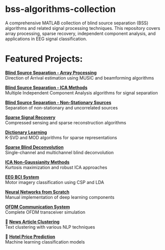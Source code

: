 # bss-algorithms-collection
A comprehensive MATLAB collection of blind source separation (BSS) algorithms and related signal processing techniques. This repository covers array processing, sparse recovery, independent component analysis, and applications in EEG signal classification.


# Featured Projects:

**[Blind Source Separation - Array Processing](https://github.com/yourusername/array-processing-bss-doa)**  
Direction of Arrival estimation using MUSIC and beamforming algorithms

**[Blind Source Separation - ICA Methods](https://github.com/yourusername/independent-component-analysis-ica)**  
Multiple Independent Component Analysis algorithms for signal separation

**[Blind Source Separation - Non-Stationary Sources](https://github.com/yourusername/nonstationary-blind-source-separation)**  
Separation of non-stationary and uncorrelated sources

**[Sparse Signal Recovery](https://github.com/yourusername/sparse-signal-recovery-methods)**  
Compressed sensing and sparse reconstruction algorithms

**[Dictionary Learning](https://github.com/yourusername/sparse-dictionary-learning)**  
K-SVD and MOD algorithms for sparse representations

**[Sparse Blind Deconvolution](https://github.com/yourusername/sparse-blind-deconvolution)**  
Single-channel and multichannel blind deconvolution

**[ICA Non-Gaussianity Methods](https://github.com/yourusername/ica-non-gaussianity-methods)**  
Kurtosis maximization and robust ICA approaches

**[EEG BCI System](https://github.com/yourusername/eeg-motor-imagery-bci)**  
Motor imagery classification using CSP and LDA

**[Neural Networks from Scratch](https://github.com/yourusername/deep-neural-network-from-scratch)**  
Manual implementation of deep learning components

**[OFDM Communication System](https://github.com/yourusername/ofdm-system-simulation)**  
Complete OFDM transceiver simulation

🔗 **[News Article Clustering](https://github.com/yourusername/news-clustering-nlp)**  
Text clustering with various NLP techniques

🔗 **[Hotel Price Prediction](https://github.com/yourusername/hotel-price-prediction-ml)**  
Machine learning classification models
